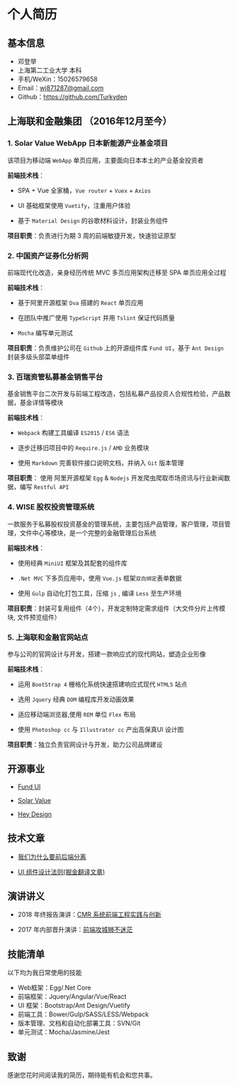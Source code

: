 # 个人简历

## 基本信息

- 邓登举
- 上海第二工业大学 本科
- 手机/WeXin：15026579658
- Email：wj871287@gmail.com
- Github：https://github.com/Turkyden

## 上海联和金融集团 （2016年12月至今）

### 1. Solar Value WebApp 日本新能源产业基金项目

该项目为移动端 `WebApp` 单页应用，主要面向日本本土的产业基金投资者

**前端技术栈**：

- SPA + Vue 全家桶，`Vue router` + `Vuex` + `Axios`

- UI 基础框架使用 `Vuetify`，注重用户体验

- 基于 `Material Design` 的谷歌材料设计，封装业务组件

**项目职责**：负责进行为期 3 周的前端敏捷开发，快速验证原型

### 2. 中国资产证券化分析网

前端现代化改造，亲身经历传统 MVC 多页应用架构迁移至 SPA 单页应用全过程

**前端技术栈**：

- 基于阿里开源框架 `Dva` 搭建的 `React` 单页应用

- 在团队中推广使用 `TypeScript` 并用 `Tslint` 保证代码质量

- `Mocha` 编写单元测试

**项目职责**：负责维护公司在 `Github` 上的开源组件库 `Fund UI`，基于 `Ant Design` 封装多级头部菜单组件

### 3. 百瑞资管私募基金销售平台

基金销售平台二次开发与前端工程改造，包括私募产品投资人合规性检验，产品数据，基金详情等模块

**前端技术栈**：

- `Webpack` 构建工具编译 `ES2015` / `ES6` 语法

- 逐步迁移旧项目中的 `Require.js` / `AMD` 业务模块

- 使用 `Markdown` 完善软件接口说明文档，并纳入 `Git` 版本管理

**项目职责**： 使用 阿里开源框架 `Egg` & `Nodejs` 开发爬虫爬取市场资讯与行业新闻数据，编写 `Restful API`

### 4. WISE 股权投资管理系统

一款服务于私募股权投资基金的管理系统，主要包括产品管理，客户管理，项目管理，文件中心等模块，是一个完整的金融管理后台系统

**前端技术栈**：

- 使用经典 `MiniUI` 框架及其配套的组件库

- `.Net MVC` 下多页应用中，使用 `Vue.js` 框架`双向绑定`表单数据

- 使用 `Gulp` 自动化打包工具，压缩 `js` , 编译 `Less` 至生产环境

**项目职责**：封装可复用组件（4个），开发定制特定需求组件（大文件分片上传模块, 文件预览组件）

### 5. 上海联和金融官网站点

参与公司的官网设计与开发，搭建一款响应式的现代网站，塑造企业形像

**前端技术栈**：

- 运用 `BootStrap 4` 栅格化系统快速搭建响应式现代 `HTML5` 站点

- 选用 `Jquery` 经典 `DOM` 编程库开发动画效果

- 适应移动端浏览器,使用 `REM` 单位 `Flex` 布局

- 使用 `Photoshop cc` 与 `Illustrator cc` 产出高保真UI 设计图

**项目职责**：独立负责官网设计与开发，助力公司品牌建设

## 开源事业

- [Fund UI](http://github.com/yourname/projectname)

- [Solar Value](http://github.com/yourname/projectname)

- [Hey Design](http://github.com/yourname/projectname)

## 技术文章

- [我们为什么要前后端分离](https://turkyden.github.io/2018/02/24/%E6%88%91%E4%BB%AC%E4%B8%BA%E4%BB%80%E4%B9%88%E8%A6%81%E5%89%8D%E5%90%8E%E7%AB%AF%E5%88%86%E7%A6%BB%EF%BC%9F/)

- [UI 组件设计法则(掘金翻译文章)](http://get.jobdeer.com/343.get)

## 演讲讲义

- 2018 年终报告演讲：[CMR 系统前端工程实践与创新](http://jobdeer.com)

- 2017 年内部晋升演讲：[前端攻城狮不迷茫](http://jobdeer.com)

## 技能清单

以下均为我日常使用的技能

- Web框架：Egg/.Net Core
- 前端框架：Jquery/Angular/Vue/React
- UI 框架：Bootstrap/Ant Design/Vuetify
- 前端工具：Bower/Gulp/SASS/LESS/Webpack
- 版本管理、文档和自动化部署工具：SVN/Git
- 单元测试：Mocha/Jasmine/Jest

## 致谢

感谢您花时间阅读我的简历，期待能有机会和您共事。
